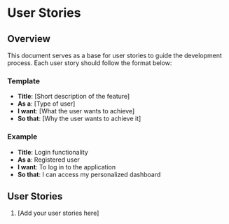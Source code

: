 # User Stories

## Overview
This document serves as a base for user stories to guide the development process. Each user story should follow the format below:

### Template
- **Title**: [Short description of the feature]
- **As a**: [Type of user]
- **I want**: [What the user wants to achieve]
- **So that**: [Why the user wants to achieve it]

### Example
- **Title**: Login functionality
- **As a**: Registered user
- **I want**: To log in to the application
- **So that**: I can access my personalized dashboard

## User Stories
1. [Add your user stories here]